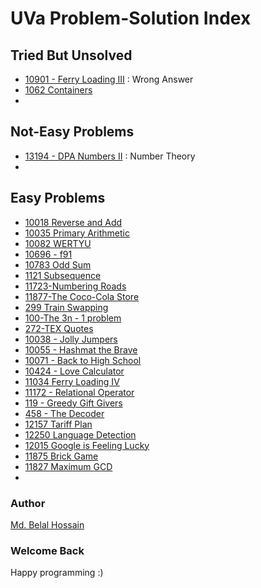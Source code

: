 # UVa Problem-Solution Index

## Tried But Unsolved
  * [10901 - Ferry Loading III](https://github.com/belal-bh/Analytical_Programming/tree/master/UVa/UVaSolutions/10901%20-%20Ferry%20Loading%20III) : Wrong Answer
  * [1062 Containers](https://github.com/belal-bh/Analytical_Programming/tree/master/UVa/UVaSolutions/1062%20Containers)
  * []()
  

## Not-Easy Problems
  * [13194 - DPA Numbers II](https://github.com/belal-bh/Analytical_Programming/tree/master/UVa/UVaSolutions/13194%20-%20DPA%20Numbers%20II) : Number Theory
  * []()



## Easy Problems
  * [10018 Reverse and Add](https://github.com/belal-bh/Analytical_Programming/tree/master/UVa/UVaSolutions/10018%20Reverse%20and%20Add)
  * [10035 Primary Arithmetic](https://github.com/belal-bh/Analytical_Programming/tree/master/UVa/UVaSolutions/10035%20Primary%20Arithmetic)
  * [10082 WERTYU](https://github.com/belal-bh/Analytical_Programming/tree/master/UVa/UVaSolutions/10082%20WERTYU)
  * [10696 - f91](https://github.com/belal-bh/Analytical_Programming/tree/master/UVa/UVaSolutions/10696%20-%20f91)
  * [10783 Odd Sum](https://github.com/belal-bh/Analytical_Programming/tree/master/UVa/UVaSolutions/10783%20Odd%20Sum)
  * [1121 Subsequence](https://github.com/belal-bh/Analytical_Programming/tree/master/UVa/UVaSolutions/1121%20Subsequence)
  * [11723-Numbering Roads](https://github.com/belal-bh/Analytical_Programming/tree/master/UVa/UVaSolutions/11723-Numbering%20Roads)
  * [11877-The Coco-Cola Store](https://github.com/belal-bh/Analytical_Programming/tree/master/UVa/UVaSolutions/11877-The%20Coco-Cola%20Store)
  * [299 Train Swapping](https://github.com/belal-bh/Analytical_Programming/tree/master/UVa/UVaSolutions/299%20Train%20Swapping)
  * [100-The 3n - 1 problem](https://github.com/belal-bh/Analytical_Programming/tree/master/UVa/UVaSolutions/100-The%203n%20-%201%20problem)
  * [272-TEX Quotes](https://github.com/belal-bh/Analytical_Programming/tree/master/UVa/UVaSolutions/272-TEX%20Quotes)
  * [10038 - Jolly Jumpers](https://github.com/belal-bh/Analytical_Programming/tree/master/UVa/UVaSolutions/10038%20-%20Jolly%20Jumpers)
  * [10055 - Hashmat the Brave](https://github.com/belal-bh/Analytical_Programming/tree/master/UVa/UVaSolutions/10055%20-%20Hashmat%20the%20Brave)
  * [10071 - Back to High School](https://github.com/belal-bh/Analytical_Programming/tree/master/UVa/UVaSolutions/10071%20-%20Back%20to%20High%20School)
  * [10424 - Love Calculator](https://github.com/belal-bh/Analytical_Programming/tree/master/UVa/UVaSolutions/10424%20-%20Love%20Calculator)
  * [11034 Ferry Loading IV](https://github.com/belal-bh/Analytical_Programming/tree/master/UVa/UVaSolutions/11034%20Ferry%20Loading%20IV)
  * [11172 - Relational Operator](https://github.com/belal-bh/Analytical_Programming/tree/master/UVa/UVaSolutions/11172%20-%20Relational%20Operator)
  * [119 - Greedy Gift Givers](https://github.com/belal-bh/Analytical_Programming/tree/master/UVa/UVaSolutions/119%20-%20Greedy%20Gift%20Givers)
  * [458 - The Decoder](https://github.com/belal-bh/Analytical_Programming/tree/master/UVa/UVaSolutions/458%20-%20The%20Decoder)
  * [12157 Tariff Plan](https://github.com/belal-bh/Analytical_Programming/tree/master/UVa/UVaSolutions/12157%20Tariff%20Plan)
  * [12250 Language Detection](https://github.com/belal-bh/Analytical_Programming/tree/master/UVa/UVaSolutions/12250%20Language%20Detection)
  * [12015 Google is Feeling Lucky](https://github.com/belal-bh/Analytical_Programming/tree/master/UVa/UVaSolutions/12015%20Google%20is%20Feeling%20Lucky)
  * [11875 Brick Game](https://github.com/belal-bh/Analytical_Programming/tree/master/UVa/UVaSolutions/11875%20Brick%20Game)
  * [11827 Maximum GCD](https://github.com/belal-bh/Analytical_Programming/tree/master/UVa/UVaSolutions/11827%20Maximum%20GCD)
  * []()
  
  
  
  
  ### Author
  [Md. Belal Hossain](https://github.com/belal-bh)
    
    
  ### Welcome Back
  Happy programming :)
  
  
